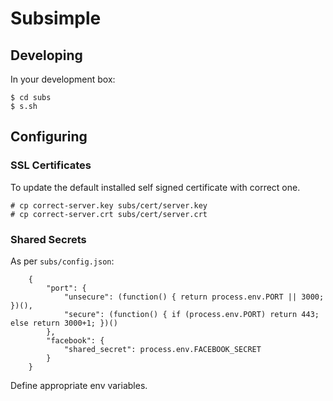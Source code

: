 # Subsimple

## Developing

In your development box:
  
    $ cd subs
    $ s.sh
  
## Configuring

### SSL Certificates

To update the default installed self signed certificate with correct one.

    # cp correct-server.key subs/cert/server.key
    # cp correct-server.crt subs/cert/server.crt    

### Shared Secrets

As per `subs/config.json`:

		{
			"port": {
				"unsecure": (function() { return process.env.PORT || 3000; })(),
				"secure": (function() { if (process.env.PORT) return 443; else return 3000+1; })()
			},
			"facebook": {
				"shared_secret": process.env.FACEBOOK_SECRET
			}
		}

Define appropriate env variables.